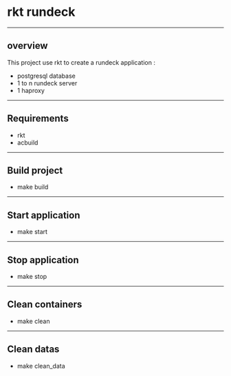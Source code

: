 # rkt rundeck

-------- 
 
## overview

This project use rkt to create a rundeck application :
* postgresql database
* 1 to n rundeck server
* 1 haproxy

-------- 
## Requirements

* rkt
* acbuild

-------- 
## Build project

* make build

-------- 
## Start application

* make start

-------- 
## Stop application

* make stop

-------- 
## Clean containers

* make clean

-------- 
## Clean datas

* make clean_data

